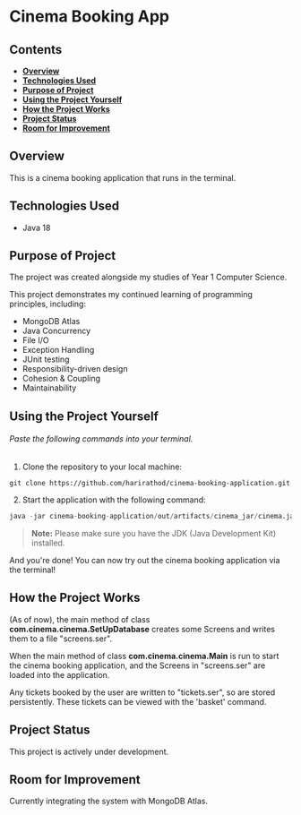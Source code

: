 # Cinema Booking App

## Contents
- **[Overview](#overview)**
- **[Technologies Used](#technologies-used)**
- **[Purpose of Project](#purpose-of-project)**
- **[Using the Project Yourself](#using-the-project-yourself)**
- **[How the Project Works](#how-the-project-works)**
- **[Project Status](#project-status)**
- **[Room for Improvement](#room-for-improvement)**
## Overview

This is a cinema booking application that runs in the terminal.

## Technologies Used
- Java 18

## Purpose of Project

The project was created alongside my studies of Year 1 Computer Science.

This project demonstrates my continued learning of programming principles, including:
- MongoDB Atlas
- Java Concurrency
- File I/O
- Exception Handling
- JUnit testing
- Responsibility-driven design
- Cohesion & Coupling
- Maintainability

## Using the Project Yourself

###### _Paste the following commands into your terminal._

1. Clone the repository to your local machine:
```
git clone https://github.com/harirathod/cinema-booking-application.git
```

2. Start the application with the following command:
```py
java -jar cinema-booking-application/out/artifacts/cinema_jar/cinema.jar
```
> **Note:** Please make sure you have the JDK (Java Development Kit) installed.

And you're done! You can now try out the cinema booking application via the terminal!

## How the Project Works

(As of now), the main method of class **com.cinema.cinema.SetUpDatabase** creates some Screens and writes them to a file "screens.ser".

When the main method of class **com.cinema.cinema.Main** is run to start the cinema booking application, and the Screens in "screens.ser" are loaded into the application.

Any tickets booked by the user are written to "tickets.ser", so are stored persistently. These tickets can be viewed with the 'basket' command. 

## Project Status

This project is actively under development.

## Room for Improvement

Currently integrating the system with MongoDB Atlas. 
